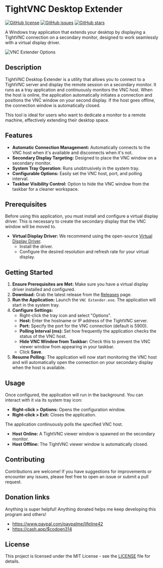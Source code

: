 # TightVNC Desktop Extender

[![GitHub license](https://img.shields.io/badge/license-MIT-blue.svg)](https://github.com/mastercodeon31415/TightVNC-Desktop-Extender/blob/main/LICENSE)
[![GitHub issues](https://img.shields.io/github/issues/mastercodeon31415/TightVNC-Desktop-Extender)](https://github.com/mastercodeon31415/TightVNC-Desktop-Extender/issues)
[![GitHub stars](https://img.shields.io/github/stars/mastercodeon31415/TightVNC-Desktop-Extender)](https://github.com/mastercodeon31415/TightVNC-Desktop-Extender/stargazers)

A Windows tray application that extends your desktop by displaying a TightVNC connection on a secondary monitor, designed to work seamlessly with a virtual display driver.

![VNC Extender Options](https://github.com/user-attachments/assets/8d03a0b7-e35e-4d49-be98-e231d17b8b97)

## Description

TightVNC Desktop Extender is a utility that allows you to connect to a TightVNC server and display the remote session on a secondary monitor. It runs as a tray application and continuously monitors the VNC host. When the host is online, the application automatically initiates a connection and positions the VNC window on your second display. If the host goes offline, the connection window is automatically closed.

This tool is ideal for users who want to dedicate a monitor to a remote machine, effectively extending their desktop space.

## Features

*   **Automatic Connection Management:** Automatically connects to the VNC host when it's available and disconnects when it's not.
*   **Secondary Display Targeting:** Designed to place the VNC window on a secondary monitor.
*   **System Tray Operation:** Runs unobtrusively in the system tray.
*   **Configurable Options:** Easily set the VNC host, port, and polling interval.
*   **Taskbar Visibility Control:** Option to hide the VNC window from the taskbar for a cleaner workspace.

## Prerequisites

Before using this application, you must install and configure a virtual display driver. This is necessary to create the secondary display that the VNC window will be moved to.

*   **Virtual Display Driver:** We recommend using the open-source [Virtual Display Driver](https://github.com/VirtualDrivers/Virtual-Display-Driver).
    *   Install the driver.
    *   Configure the desired resolution and refresh rate for your virtual display.

## Getting Started

1.  **Ensure Prerequisites are Met:** Make sure you have a virtual display driver installed and configured.
2.  **Download:** Grab the latest release from the [Releases](https://github.com/mastercodeon31415/TightVNC-Desktop-Extender/releases) page.
3.  **Run the Application:** Launch the `VNC Extender.exe`. The application will start in the system tray.
4.  **Configure Settings:**
    *   Right-click the tray icon and select "Options".
    *   **Host:** Enter the hostname or IP address of the TightVNC server.
    *   **Port:** Specify the port for the VNC connection (default is 5900).
    *   **Polling Interval (ms):** Set how frequently the application checks the status of the VNC host.
    *   **Hide VNC Window from Taskbar:** Check this to prevent the VNC viewer window from appearing in your taskbar.
    *   Click **Save**.
5.  **Resume Polling:** The application will now start monitoring the VNC host and will automatically open the connection on your secondary display when the host is available.

## Usage

Once configured, the application will run in the background. You can interact with it via its system tray icon:

*   **Right-click > Options:** Opens the configuration window.
*   **Right-click > Exit:** Closes the application.

The application continuously polls the specified VNC host.
*   **Host Online:** A TightVNC viewer window is spawned on the secondary monitor.
*   **Host Offline:** The TightVNC viewer window is automatically closed.

## Contributing

Contributions are welcome! If you have suggestions for improvements or encounter any issues, please feel free to open an issue or submit a pull request.

## Donation links

Anything is super helpful! Anything donated helps me keep developing this program and others!
- https://www.paypal.com/paypalme/lifeline42
- https://cash.app/$codoen314

## License

This project is licensed under the MIT License - see the [LICENSE](https://github.com/mastercodeon31415/TightVNC-Desktop-Extender/blob/main/LICENSE) file for details. 